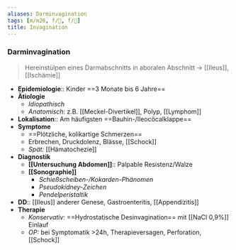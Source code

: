 ```yaml
---
aliases: Darminvagination
tags: [m/m26, f/💩, f/🔪]
title: Invagination
---
```

### Darminvagination
> Hereinstülpen eines Darmabschnitts in aboralen Abschnitt → [[Ileus]], [[Ischämie]]

- **Epidemiologie**:: Kinder ==3 Monate bis 6 Jahre==
- **Ätiologie**
	- *Idiopathisch*
	- *Anatomisch:* z.B. [[Meckel-Divertikel]], Polyp, [[Lymphom]]
- **Lokalisation**:: Am häufigsten ==Bauhin-/Ileocöcalklappe==
- **Symptome**
	- ==Plötzliche, kolikartige Schmerzen==
	- Erbrechen, Druckdolenz, Blässe, [[Schock]]
	- *Spät:* [[Hämatochezie]]
- **Diagnostik**
	- **[[Untersuchung Abdomen]]**:: Palpable Resistenz/Walze
	- **[[Sonographie]]**
		- *Schießscheiben-/Kokarden-Phänomen*
		- *Pseudokidney-Zeichen*
		- *Pendelperistaltik*
- **DD**:: [[Ileus]] anderer Genese, Gastroenteritis, [[Appendizitis]]
- **Therapie**
	- *Konservativ:* ==Hydrostatische Desinvagination== mit [[NaCl 0,9%]] Einlauf
	- *OP:* bei Symptomatik >24h, Therapieversagen, Perforation, [[Schock]]